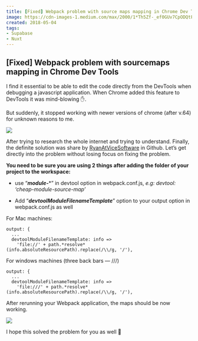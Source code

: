 ```yaml
---
title: [Fixed] Webpack problem with source maps mapping in Chrome Dev Tools
image: https://cdn-images-1.medium.com/max/2000/1*Th5Zf-_ef0GUv7CpODQtFg.png
created: 2018-05-04
tags:
- Supabase
- Nuxt
---
```

## [Fixed] Webpack problem with sourcemaps mapping in Chrome Dev Tools

I find it essential to be able to edit the code directly from the DevTools when debugging a javascript application. When Chrome added this feature to DevTools it was mind-blowing ✋.

But suddenly, it stopped working with newer versions of chrome (after v.64) for unknown reasons to me.

![](https://cdn-images-1.medium.com/max/2000/1*Th5Zf-_ef0GUv7CpODQtFg.png)

After trying to research the whole internet and trying to understand. Finally, the definite solution was share by [RyanAtViceSoftware](https://github.com/webpack/webpack/issues/6400) in Github. Let’s get directly into the problem without losing focus on fixing the problem.

**You need to be sure you are using 2 things after adding the folder of your project to the workspace:**

* use “***module-****” in devtool option in webpack.conf.js,
  *e.g: devtool: ‘cheap-module-source-map’*

* Add “***devtoolModuleFilenameTemplate***” option to your output option in webpack.conf.js as well

For Mac machines:

    output: {
      ...
      devtoolModuleFilenameTemplate: info =>
        'file://' + path.*resolve*(info.absoluteResourcePath).replace(/\\/g, '/'),

For windows machines (three back bars — ///)

    output: {
      ...
      devtoolModuleFilenameTemplate: info =>
        'file:///' + path.*resolve*(info.absoluteResourcePath).replace(/\\/g, '/'),

After rerunning your Webpack application, the maps should be now working.

![](https://cdn-images-1.medium.com/max/2000/1*DqD4qzHtMbWXMDzQMxGCsw.png)

I hope this solved the problem for you as well 💛
